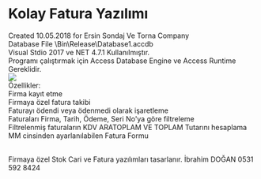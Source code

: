 # Kolay Fatura Yazılımı
Created 10.05.2018 for Ersin Sondaj Ve Torna Company<br>
Database File \Bin\Release\Database1.accdb<br>
Visual Stdio 2017 ve NET 4.7.1 Kullanılmıştır.<br>
Programı çalıştırmak için Access Database Engine ve Access Runtime Gereklidir.<br>
<img src="https://i.imgyukle.com/2019/06/23/kpBdhh.jpg"><br>
Özellikler:<br>
Firma kayıt etme<br>
Firmaya özel fatura takibi<br>
Faturayı ödendi veya ödenmedi olarak işaretleme<br>
Faturaları Firma, Tarih, Ödeme, Seri No'ya göre filtreleme<br>
Filtrelenmiş faturaların KDV ARATOPLAM VE TOPLAM Tutarını hesaplama<br>
MM cinsinden ayarlanılabilen Fatura Formu<br><br>

Firmaya özel Stok Cari ve Fatura yazılımları tasarlanır. İbrahim DOĞAN 0531 592 8424
